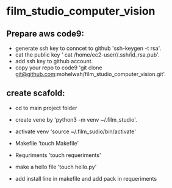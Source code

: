 # film_studio_computer_vision

## Prepare aws code9:
- generate ssh key to conncet to github 'ssh-keygen -t rsa'.
- cat the public key ' cat /home/ec2-user//.ssh/id_rsa.pub'.
- add ssh key to github account.
- copy your repo to code9 'git clone git@github.com:mohelwah/film_studio_computer_vision.git'.


## create scafold:
- cd to main project folder 
- create vene by 'python3 -m venv ~/.film_studio'.
- activate venv 'source ~/.film_sudio/bin/activate'
- Makefile 'touch Makefile'
- Requriments 'touch requeriments'
- make a hello file 'touch hello.py'

- add install line in makefile and add pack in  requeriments 